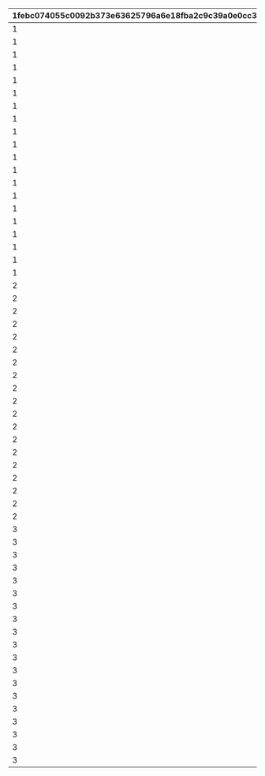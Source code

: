 |1febc074055c0092b373e63625796a6e18fba2c9c39a0e0cc33c902950209a6f|4be7965473891f5a484cde2a7e7a0ee485ac45f08e7d42ed26e100a23ff88474|0c95cb5a88bfbec7523106b20d07d2dc8dd8e0a0bb63d84892fa4a1283191a46|37a10d63d09417bb004d80b8af20dd4cecd57178a361ee066d73824c539cbbcd|6cf40571aa6311d072dbbf7bb564782c6194fec85e6fecb6d2b85bde4da22490|daf3048c3b470e785c278af4b0b04675cbfbcf30e647dde8d83f7882b200ce71|734f702aa3ffa280dd8990869c5b23f12851b8d54cfa4b3705351a437303ae74|35271a118b8c5bc888ada1abc4f1d231d8cc2bf7d742db8308dbcf4cd8a2a85d|
| --- | --- | --- | --- | --- | --- | --- | --- |
|1|1|2|21952|1|96001|10000|1|
|1|2|2|21904|1|96001|5000|1|
|1|3|2|41000|1|96001|5000|1|
|1|4|2|31803|5|96001|1000|5|
|1|5|2|31215|5|96001|750|5|
|1|6|2|31210|5|96001|750|5|
|1|7|2|31211|5|96001|750|5|
|1|8|2|90005|5|96001|625|10|
|1|9|4|140001|10|96001|250|20|
|1|10|2|25001|5|96001|250|10|
|1|11|4|150003|5|96001|50|5|
|1|12|4|150004|5|96001|65|5|
|1|13|4|150005|5|96001|75|5|
|1|14|4|150006|5|96001|90|5|
|1|15|4|150007|5|96001|100|5|
|1|16|4|150008|5|96001|115|5|
|1|17|2|20004|100|96001|250|5|
|1|18|2|22003|100|96001|100|5|
|1|19|2|20004|100|96001|500|0|
|1|20|2|22003|100|96001|200|0|
|2|21|2|21952|1|96002|10000|1|
|2|22|2|21904|1|96002|5000|1|
|2|23|2|41000|1|96002|5000|1|
|2|24|2|31233|5|96002|750|5|
|2|25|2|31229|5|96002|750|5|
|2|26|2|31225|5|96002|750|5|
|2|27|2|90005|5|96002|625|10|
|2|28|4|140001|10|96002|250|20|
|2|29|2|25001|5|96002|250|10|
|2|30|4|150003|5|96002|50|5|
|2|31|4|150004|5|96002|65|5|
|2|32|4|150005|5|96002|75|5|
|2|33|4|150006|5|96002|90|5|
|2|34|4|150007|5|96002|100|5|
|2|35|4|150008|5|96002|115|5|
|2|36|2|20004|100|96002|250|5|
|2|37|2|22003|100|96002|100|5|
|2|38|2|20004|100|96002|500|0|
|2|39|2|22003|100|96002|200|0|
|3|41|2|21905|1|96003|5000|1|
|3|42|2|41000|1|96003|5000|1|
|3|43|2|31805|5|96003|1000|5|
|3|44|2|31240|5|96003|750|5|
|3|45|2|31238|5|96003|750|5|
|3|46|2|31236|5|96003|750|5|
|3|47|2|90005|10|96003|1250|5|
|3|48|4|140001|50|96003|1250|5|
|3|49|2|25001|5|96003|250|5|
|3|50|4|150003|30|96003|250|5|
|3|51|4|150004|30|96003|325|5|
|3|52|4|150005|30|96003|375|5|
|3|53|4|150006|30|96003|450|5|
|3|54|4|150007|30|96003|500|5|
|3|55|4|150008|30|96003|575|5|
|3|56|2|20004|500|96003|1250|5|
|3|57|2|22003|500|96003|500|5|
|3|58|2|20004|100|96003|500|0|
|3|59|2|22003|100|96003|200|0|